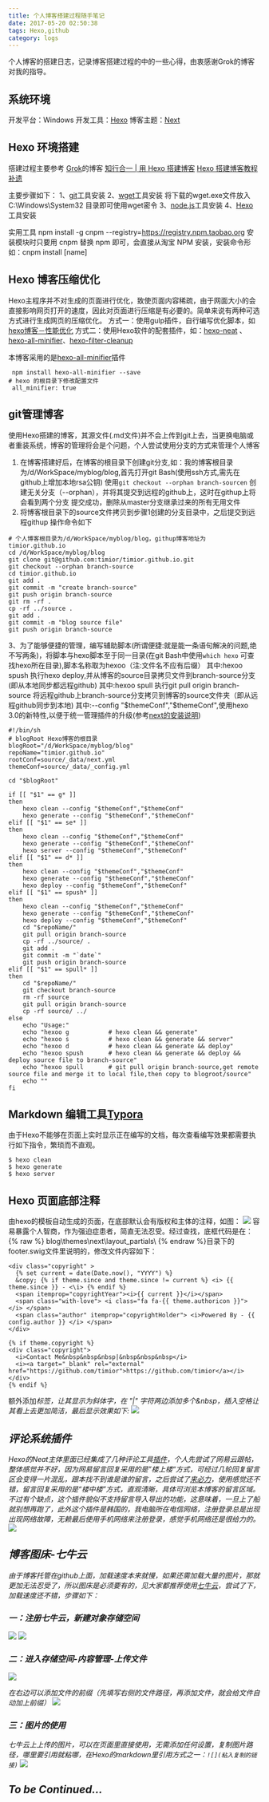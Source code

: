 ```yaml
---
title: 个人博客搭建过程随手笔记
date: 2017-05-20 02:50:38
tags: Hexo,github
category: logs
---
```

个人博客的搭建日志，记录博客搭建过程的中的一些心得，由衷感谢Grok的博客对我的指导。

<!--more-->

## 系统环境

开发平台：Windows
开发工具：[Hexo](https://hexo.io/)
博客主题：[Next](http://theme-next.iissnan.com/)

## Hexo 环境搭建
搭建过程主要参考 [Grok](http://lowrank.science/)的博客
[知行合一 | 用 Hexo 搭建博客](http://lowrank.science/Hexo-Github/)
[Hexo 搭建博客教程补遗](http://lowrank.science/Hexo-Addendum/)

主要步骤如下：
1、[git](https://git-scm.com/downloads)工具安装
2、[wget](https://jaist.dl.sourceforge.net/project/gnuwin32/wget/1.11.4-1/wget-1.11.4-1-setup.exe)工具安装
   将下载的wget.exe文件放入 C:\Windows\System32 目录即可使用wget密令
3、[node.js](https://nodejs.org)工具安装
4、[Hexo](https://hexo.io/)工具安装

实用工具 npm install -g cnpm --registry=https://registry.npm.taobao.org
安装模块时只要用 cnpm 替换 npm 即可，会直接从淘宝 NPM 安装，安装命令形如：cnpm install [name]

## Hexo 博客压缩优化

Hexo主程序并不对生成的页面进行优化，致使页面内容稀疏，由于网面大小的会直接影响网页打开的速度，因此对页面进行压缩是有必要的。简单来说有两种可选方式进行生成网页的压缩优化。
方式一：使用gulp插件，自行编写优化脚本，如[hexo博客－性能优化](http://www.cnblogs.com/jarson-7426/p/5660424.html)
方式二：使用Hexo软件的配套插件，如：[hexo-neat](https://github.com/rozbo/hexo-neat) 、[hexo-all-minifier](https://github.com/chenzhutian/hexo-all-minifier)、[hexo-filter-cleanup](https://github.com/mamboer/hexo-filter-cleanup)

本博客采用的是[hexo-all-minifier](https://github.com/chenzhutian/hexo-all-minifier)插件
```
 npm install hexo-all-minifier --save
# hexo 的根目录下修改配置文件
 all_minifier: true
```


## git管理博客
使用Hexo搭建的博客，其源文件(.md文件)并不会上传到git上去，当更换电脑或者重装系统，博客的管理将会是个问题，个人尝试使用分支的方式来管理个人博客
1. 在博客搭建好后，在博客的根目录下创建git分支,如：我的博客根目录为/d/WorkSpace/myblog/blog,首先打开git Bash(使用ssh方式,需先在github上增加本地rsa公钥) 使用`git checkout --orphan branch-sourcen` 创建无关分支（--orphan），并将其提交到远程的github上，这时在githup上将会看到两个分支
提交成功，删除从master分支继承过来的所有无用文件
2. 将博客根目录下的source文件拷贝到步骤1创建的分支目录中，之后提交到远程githup
操作命令如下
```
# 个人博客根目录为/d/WorkSpace/myblog/blog，githup博客地址为timior.github.io
cd /d/WorkSpace/myblog/blog
git clone git@github.com:timior/timior.github.io.git
git checkout --orphan branch-source
cd timior.github.io
git add .
git commit -m "create branch-source"
git push origin branch-source
git rm -rf .
cp -rf ../source .
git add .
git commit -m "blog source file"
git push origin branch-source
```
3、为了能够便捷的管理，编写辅助脚本(所谓便捷:就是能一条语句解决的问题,绝不写两条)，将脚本与hexo脚本至于同一目录(在git Bash中使用`which hexo` 可查找hexo所在目录),脚本名称取为hexoo（注:文件名不应有后缀）
其中:hexoo spush 执行hexo deploy,并从博客的source目录拷贝文件到branch-source分支(即从本地同步都远程github)
其中:hexoo spull 执行git pull origin branch-source 将远程github上branch-source分支拷贝到博客的source文件夹（即从远程github同步到本地)
其中:--config "$themeConf","$themeConf",使用hexo 3.0的新特性,以便于统一管理插件的升级(参考[next的安装说明](https://github.com/iissnan/hexo-theme-next))
```
#!/bin/sh
# blogRoot Hexo博客的根目录
blogRoot="/d/WorkSpace/myblog/blog"
repoName="timior.github.io"
rootConf=source/_data/next.yml
themeConf=source/_data/_config.yml

cd "$blogRoot"

if [[ "$1" == g* ]]
then
	hexo clean --config "$themeConf","$themeConf"
	hexo generate --config "$themeConf","$themeConf"
elif [[ "$1" == se* ]]
then
	hexo clean --config "$themeConf","$themeConf"
	hexo generate --config "$themeConf","$themeConf"
	hexo server --config "$themeConf","$themeConf"
elif [[ "$1" == d* ]]
then
 	hexo clean --config "$themeConf","$themeConf"
	hexo generate --config "$themeConf","$themeConf"
	hexo deploy --config "$themeConf","$themeConf"
elif [[ "$1" == spush* ]]
then
	hexo clean --config "$themeConf","$themeConf"
	hexo generate --config "$themeConf","$themeConf"
	hexo deploy --config "$themeConf","$themeConf"
 	cd "$repoName/"
	git pull origin branch-source
	cp -rf ../source/ .
	git add .
	git commit -m "`date`"
	git push origin branch-source
elif [[ "$1" == spull* ]]
then
 	cd "$repoName/"
	git checkout branch-source
	rm -rf source
	git pull origin branch-source
	cp -rf source/ ../
else
	echo "Usage:" 
	echo "hexoo g			# hexo clean && generate"
	echo "hexoo s			# hexo clean && generate && server"
	echo "hexoo d			# hexo clean && generate && deploy"
	echo "hexoo spush		# hexo clean && generate && deploy && deploy source file to branch-source"
	echo "hexoo spull		# git pull origin branch-source,get remote source file and merge it to local file,then copy to blogroot/source"
	echo ""
fi
```
## Markdown 编辑工具[Typora](https://www.typora.io/)

由于Hexo不能够在页面上实时显示正在编写的文档，每次查看编写效果都需要执行如下指令，繁琐而不直观。

``` codes
$ hexo clean
$ hexo generate
$ hexo server
```


## Hexo 页面底部注释
由hexo的模板自动生成的页面，在底部默认会有版权和主体的注释，如图：
![](http://oqaxv1vwu.bkt.clouddn.com//image/blog/logs/blog_build/blog_copyright_orignal.PNG)
容易暴露个人智商，作为强迫症患者，简直无法忍受。经过查找，底框代码是在：{% raw %} blog\themes\next\layout\_partials\ {% endraw %}目录下的footer.swig文件里说明的，修改文件内容如下：
``` codes
<div class="copyright" >
  {% set current = date(Date.now(), "YYYY") %}                
  &copy; {% if theme.since and theme.since != current %} <i> {{ theme.since }} - <\i> {% endif %}
  <span itemprop="copyrightYear"><i>{{ current }}</i></span>
  <span class="with-love"> <i class="fa fa-{{ theme.authoricon }}"> </i> </span>
  <span class="author" itemprop="copyrightHolder"> <i>Powered By - {{ config.author }} </i> </span>
</div>

{% if theme.copyright %}
<div class="copyright">
  <i>Contact Me&nbsp&nbsp&nbsp|&nbsp&nbsp&nbsp</i>
  <i><a target="_blank" rel="external" href="https://github.com/timior">https://github.com/timior</a></i>
</div>
{% endif %}
```
额外添加<i>标签，让其显示为斜体字，在 "|" 字符两边添加多个&nbsp，插入空格让其看上去更加简洁，最后显示效果如下:
![](http://oqaxv1vwu.bkt.clouddn.com//image/blog/logs/blog_build/blog_copyright_new.PNG)

## 评论系统插件
Hexo的Neat主体里面已经集成了几种评论工具[插件](http://theme-next.iissnan.com/third-party-services.html)，个人先尝试了网易云跟帖，整体感觉并不好，因为网易留言回复采用的是”楼上楼“方式，可经过几轮回复留言区会变得一片混乱，跟本找不到谁是谁的留言，之后尝试了[来必力](https://livere.com/)，使用感觉还不错，留言回复采用的是“楼中楼”方式，直观清晰，具体可浏览本博客的留言区域。不过有个缺点，这个插件貌似不支持留言导入导出的功能，这意味着，一旦上了船就别想再跑了，此外这个插件是韩国的，我电脑所在电信网络，注册登录总是出现出现网络故障，无赖最后使用手机网络来注册登录，感觉手机网络还是很给力的。
![](http://oqaxv1vwu.bkt.clouddn.com//image/blog/logs/blog_build/blog_qiniu_add7.PNG)

## 博客图床-七牛云
由于博客托管在github上面，加载速度本来就慢，如果还需加载大量的图片，那就更加无法忍受了，所以图床是必须要有的，见大家都推荐使用[七牛云](https://www.qiniu.com/)，尝试了下，加载速度还不错，步骤如下：
### 一：注册七牛云，新建对象存储空间
![](http://oqaxv1vwu.bkt.clouddn.com//image/blog/logs/blog_build/blog_qiniu_add6.PNG)
![](http://oqaxv1vwu.bkt.clouddn.com//image/blog/logs/blog_build/blog_qiniu_add2.PNG)

### 二：进入存储空间-内容管理-上传文件
![](http://oqaxv1vwu.bkt.clouddn.com//image/blog/logs/blog_build/blog_qiniu_add3.PNG)

在右边可以添加文件的前缀（先填写右侧的文件路径，再添加文件，就会给文件自动加上前缀）
![](http://oqaxv1vwu.bkt.clouddn.com//image/blog/logs/blog_build/blog_qiniu_add5.PNG)

### 三：图片的使用
七牛云上上传的图片，可以在页面里直接使用，无需添加任何设置，复制图片路径，哪里要引用就粘哪，在Hexo的markdown里引用方式之一：```![](粘入复制的链接)```
![](http://oqaxv1vwu.bkt.clouddn.com//image/blog/logs/blog_build/blog_qiniu_add4.PNG)


## To be Continued...
